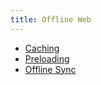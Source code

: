 ```yaml
---
title: Offline Web
---
```


* [Caching](Caching)
* [Preloading](Preloading)
* [Offline Sync](Offline-Sync)
